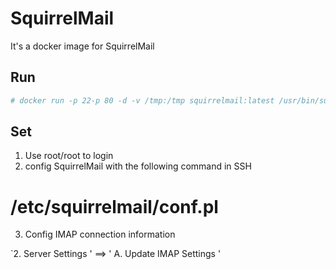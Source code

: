 # SquirrelMail

It's a docker image for SquirrelMail

## Run

```sh
# docker run -p 22-p 80 -d -v /tmp:/tmp squirrelmail:latest /usr/bin/supervisord
```

## Set

1. Use root/root to login
2. config SquirrelMail with the following command in SSH

  # /etc/squirrelmail/conf.pl
3. Config IMAP connection information

  `2. Server Settings ' ==&gt; ' A. Update IMAP Settings '

